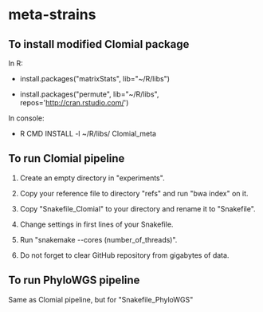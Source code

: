# meta-strains


## To install modified Clomial package

In R:

* install.packages("matrixStats", lib="\~/R/libs")

* install.packages("permute", lib="\~/R/libs", repos='http://cran.rstudio.com/')

In console:

* R CMD INSTALL -l ~/R/libs/ Clomial_meta


## To run Clomial pipeline

1. Create an empty directory in "experiments".

2. Copy your reference file to directory "refs" and run "bwa index" on it.

3. Copy "Snakefile_Clomial" to your directory and rename it to "Snakefile".

4. Change settings in first lines of your Snakefile.

5. Run "snakemake --cores (number_of_threads)".

6. Do not forget to clear GitHub repository from gigabytes of data.


## To run PhyloWGS pipeline

Same as Clomial pipeline, but for "Snakefile_PhyloWGS"
